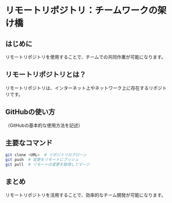 # リモートリポジトリ：チームワークの架け橋

## はじめに
リモートリポジトリを使用することで、チームでの共同作業が可能になります。

## リモートリポジトリとは？
リモートリポジトリは、インターネット上やネットワーク上に存在するリポジトリです。

## GitHubの使い方
（GitHubの基本的な使用方法を記述）

## 主要なコマンド
```bash
git clone <URL>  # リポジトリのクローン
git push  # 変更をリモートにプッシュ
git pull  # リモートの変更を取得してマージ
```

## まとめ
リモートリポジトリを活用することで、効率的なチーム開発が可能になります。
